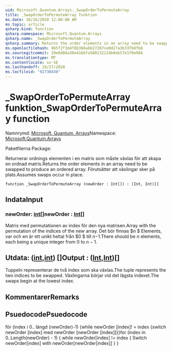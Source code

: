 ```yaml
---
uid: Microsoft.Quantum.Arrays._SwapOrderToPermuteArray
title: _SwapOrderToPermuteArray funktion
ms.date: 10/26/2020 12:00:00 AM
ms.topic: article
qsharp.kind: function
qsharp.namespace: Microsoft.Quantum.Arrays
qsharp.name: _SwapOrderToPermuteArray
qsharp.summary: Returns the order elements in an array need to be swapped to produce an ordered array. Assumes swaps occur in place.
ms.openlocfilehash: 965f2f3d4f8b366abb27287ce0d27a3b7d7b8fb8
ms.sourcegitcommit: 29e0d88a30e4166fa580132124b0eb57e1f0e986
ms.translationtype: MT
ms.contentlocale: sv-SE
ms.lasthandoff: 10/27/2020
ms.locfileid: "92730430"
---
```

# <a name="_swapordertopermutearray-function"></a><span data-ttu-id="33f9b-102">_SwapOrderToPermuteArray funktion</span><span class="sxs-lookup"><span data-stu-id="33f9b-102">_SwapOrderToPermuteArray function</span></span>

<span data-ttu-id="33f9b-103">Namnrymd: [Microsoft. Quantum. Arrays](xref:Microsoft.Quantum.Arrays)</span><span class="sxs-lookup"><span data-stu-id="33f9b-103">Namespace: [Microsoft.Quantum.Arrays](xref:Microsoft.Quantum.Arrays)</span></span>

<span data-ttu-id="33f9b-104">Paketfilerna [](https://nuget.org/packages/)</span><span class="sxs-lookup"><span data-stu-id="33f9b-104">Package: [](https://nuget.org/packages/)</span></span>


<span data-ttu-id="33f9b-105">Returnerar ordnings elementen i en matris som måste växlas för att skapa en ordnad matris.</span><span class="sxs-lookup"><span data-stu-id="33f9b-105">Returns the order elements in an array need to be swapped to produce an ordered array.</span></span>
<span data-ttu-id="33f9b-106">Förutsätter att växlingar sker på plats.</span><span class="sxs-lookup"><span data-stu-id="33f9b-106">Assumes swaps occur in place.</span></span>

```qsharp
function _SwapOrderToPermuteArray (newOrder : Int[]) : (Int, Int)[]
```


## <a name="input"></a><span data-ttu-id="33f9b-107">Indata</span><span class="sxs-lookup"><span data-stu-id="33f9b-107">Input</span></span>

### <a name="neworder--int"></a><span data-ttu-id="33f9b-108">newOrder: [int](xref:microsoft.quantum.lang-ref.int)[]</span><span class="sxs-lookup"><span data-stu-id="33f9b-108">newOrder : [Int](xref:microsoft.quantum.lang-ref.int)[]</span></span>

<span data-ttu-id="33f9b-109">Matris med permutationen av index för den nya matrisen.</span><span class="sxs-lookup"><span data-stu-id="33f9b-109">Array with the permutation of the indices of the new array.</span></span> <span data-ttu-id="33f9b-110">Det bör finnas $n $ Elements, var och en är ett unikt heltal från $0 $ till $n-$1.</span><span class="sxs-lookup"><span data-stu-id="33f9b-110">There should be $n$ elements, each being a unique integer from $0$ to $n-1$.</span></span>



## <a name="output--intint"></a><span data-ttu-id="33f9b-111">Utdata: ([int](xref:microsoft.quantum.lang-ref.int),[int](xref:microsoft.quantum.lang-ref.int)) []</span><span class="sxs-lookup"><span data-stu-id="33f9b-111">Output : ([Int](xref:microsoft.quantum.lang-ref.int),[Int](xref:microsoft.quantum.lang-ref.int))[]</span></span>

<span data-ttu-id="33f9b-112">Tuppeln representerar de två index som ska växlas.</span><span class="sxs-lookup"><span data-stu-id="33f9b-112">The tuple represents the two indices to be swapped.</span></span> <span data-ttu-id="33f9b-113">Växlingarna börjar vid det lägsta indexet.</span><span class="sxs-lookup"><span data-stu-id="33f9b-113">The swaps begin at the lowest index.</span></span>

## <a name="remarks"></a><span data-ttu-id="33f9b-114">Kommentarer</span><span class="sxs-lookup"><span data-stu-id="33f9b-114">Remarks</span></span>

## <a name="psuedocode"></a><span data-ttu-id="33f9b-115">Psuedocode</span><span class="sxs-lookup"><span data-stu-id="33f9b-115">Psuedocode</span></span>

<span data-ttu-id="33f9b-116">för (index i 0.. längd (newOrder)-1) {while newOrder [index]! = index {switch newOrder [index] med newOrder [newOrder [index]]}}</span><span class="sxs-lookup"><span data-stu-id="33f9b-116">for (index in 0..Length(newOrder) - 1) { while newOrder[index] != index { Switch newOrder[index] with newOrder[newOrder[index]] } }</span></span>